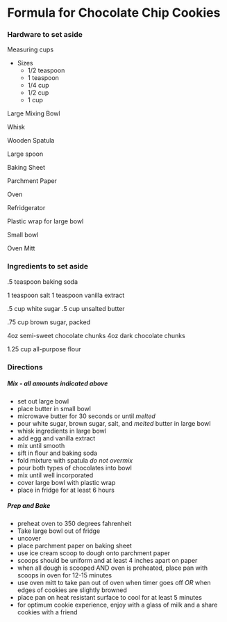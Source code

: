 # Formula for Chocolate Chip Cookies

### Hardware to set aside

Measuring cups
- Sizes
  - 1/2 teaspoon
  - 1 teaspoon
  - 1/4 cup
  - 1/2 cup
  - 1 cup

Large Mixing Bowl

Whisk

Wooden Spatula

Large spoon

Baking Sheet

Parchment Paper 

Oven 

Refridgerator

Plastic wrap for large bowl

Small bowl

Oven Mitt


### Ingredients to set aside

.5 teaspoon baking soda

1 teaspoon salt
1 teaspoon vanilla extract

.5 cup white sugar
.5 cup unsalted butter

.75 cup brown sugar, packed

4oz semi-sweet chocolate chunks
4oz dark chocolate chunks

1.25 cup all-purpose flour


### Directions

##### Mix - all amounts indicated above
- set out large bowl
- place butter in small bowl
- microwave butter for 30 seconds or until *melted*
- pour white sugar, brown sugar, salt, and *melted* butter in large bowl
- whisk ingredients in large bowl
- add egg and vanilla extract
- mix until smooth
- sift in flour and baking soda
- fold mixture with spatula *do not overmix*
- pour both types of chocolates into bowl
- mix until well incorporated
- cover large bowl with plastic wrap
- place in fridge for at least 6 hours

##### Prep and Bake
- preheat oven to 350 degrees fahrenheit
- Take large bowl out of fridge
- uncover
- place parchment paper on baking sheet
- use ice cream scoop to dough onto parchment paper
 - scoops should be uniform and at least 4 inches apart on paper
- when all dough is scooped AND oven is preheated, place pan with scoops in oven for 12-15 minutes
 - use oven mitt to take pan out of oven when timer goes off *OR* when edges of cookies are slightly browned
- place pan on heat resistant surface to cool for at least 5 minutes
- for optimum cookie experience, enjoy with a glass of milk and a share cookies with a friend




